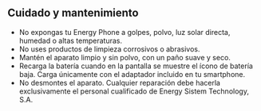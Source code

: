 ## Cuidado y mantenimiento

* No expongas tu Energy Phone a golpes, polvo, luz solar directa, humedad o altas temperaturas.
* No uses productos de limpieza corrosivos o abrasivos.
* Mantén el aparato limpio y sin polvo, con un paño suave y seco.
* Recarga la batería cuando en la pantalla se muestre el ícono de batería baja. Carga únicamente con el adaptador incluido en tu smartphone.
* No desmontes el aparato. Cualquier reparación debe hacerla exclusivamente el personal cualificado de Energy Sistem Technology, S.A.
